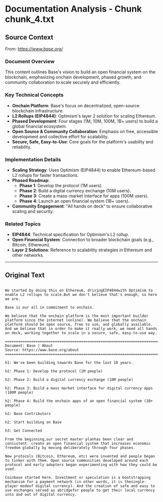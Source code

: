 # Documentation Analysis - Chunk chunk_4.txt

## Source Context
*From: https://www.base.org/*

### Document Overview  
This content outlines Base's vision to build an open financial system on the blockchain, emphasizing onchain development, phased growth, and community collaboration to scale securely and efficiently.  

### Key Technical Concepts  
- **Onchain Platform**: Base's focus on decentralized, open-source blockchain infrastructure.  
- **L2 Rollups (EIP4844)**: Optimism's layer 2 solution for scaling Ethereum.  
- **Phased Development**: Four stages (1M, 10M, 100M, 1B+ users) to build a global financial ecosystem.  
- **Open Source & Community Collaboration**: Emphasis on free, accessible development and collective effort for scalability.  
- **Secure, Safe, Easy-to-Use**: Core goals for the platform's usability and reliability.  

### Implementation Details  
- **Scaling Strategy**: Uses Optimism (EIP4844) to enable Ethereum-based L2 rollups for faster transactions.  
- **Phased Roadmap**:  
  - **Phase 1**: Develop the protocol (1M users).  
  - **Phase 2**: Build a digital currency exchange (10M users).  
  - **Phase 3**: Create a mass-market interface for apps (100M users).  
  - **Phase 4**: Launch an open financial system (1B+ users).  
- **Community Engagement**: "All hands on deck" to ensure collaborative scaling and security.  

### Related Topics  
- **EIP4844**: Technical specification for Optimism's L2 rollup.  
- **Open Financial System**: Connection to broader blockchain goals (e.g., Bitcoin, Ethereum).  
- **Layer 2 Solutions**: Reference to scalability strategies in Ethereum and other networks.

---

## Original Text
```

We started by doing this on Ethereum, drivingEIP4844with Optimism to enable L2 rollups to scale.But we don't believe that's enough, so here we are.

Base is our all in commitment to onchain.

We believe that the onchain platform is the most important builder platform since the internet (online). We believe that the onchain platform should be open source, free to use, and globally available. And we believe that in order to make it really work, we need all hands on deck, working together to scale in a secure, safe, easy-to-use way.

================================================================================
Document: Base | About
Source: https://www.base.org/about
================================================================================

h1: We've been building towards Base for the last 10 years.

h2: Phase 1: Develop the protocol (1M people)

h2: Phase 2: Build a digital currency exchange (10M people)

h2: Phase 3: Build a mass market interface for digital currency apps (100M people)

h2: Phase 4: Build the onchain apps of an open financial system (1B+ people)

h2: Base Contributors

h2: Start building on Base

h3: Get Connected

From the beginning,our secret master planhas been clear and consistent: create an open financial system that increases economic freedom globally by moving deliberately through four phases.

New protocols (Bitcoin, Ethereum, etc) were invented and people began to tinker with them. Open source communities developed around each protocol and early adopters began experimenting with how they could be used.

Coinbase started here. Investment or speculation is a bootstrapping mechanism for a payment network (in other words, it is thesingle-player modeof digital currency). And the creation of safe and easy to use exchanges served as abridgefor people to get their local currency into and out of digital currency.

```